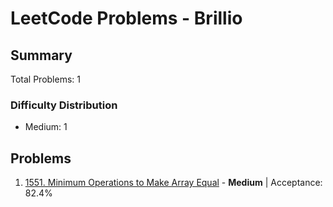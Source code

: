# LeetCode Problems - Brillio

## Summary
Total Problems: 1

### Difficulty Distribution

- Medium: 1

## Problems

1. [1551. Minimum Operations to Make Array Equal](https://leetcode.com/problems/minimum-operations-to-make-array-equal/) - **Medium** | Acceptance: 82.4%